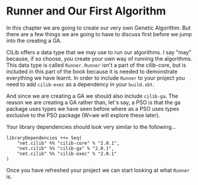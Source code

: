 # Runner and Our First Algorithm

In this chapter we are going to create our very own Genetic Algorithm.
But there are a few things we are going to have to discuss first before we jump into the creating a GA.

CILib offers a data type that we may use to run our algorithms.
I say "may" because, if so choose, you create your own way of running the algorithms.
This data type is called `Runner`.
`Runner` isn't a part of the cilib-core, but is included in this part of the book because it is needed to demonstrate everything we have learnt.
In order to include `Runner` to your project you need to add `cilib-exec` as a dependency in your `build.sbt`.

And since we are creating a GA we should also include `cilib-ga`.
The reason we are creating a GA rather than, let's say,
a PSO is that the ga package uses types we have seen before where as a PSO uses types exclusive to the PSO package (W=we will explore these later).

Your library dependencies should look very similar to the following...

```
libraryDependencies ++= Seq(
    "net.cilib" %% "cilib-core" % "2.0.1",
    "net.cilib" %% "cilib-ga" % "2.0.1",
    "net.cilib" %% "cilib-exec" % "2.0.1"
)
```

Once you have refreshed your project we can start looking at what `Runner` is.